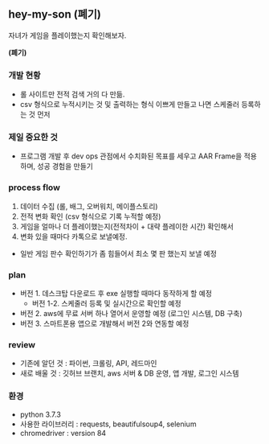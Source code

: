 ## hey-my-son (폐기)
자녀가 게임을 플레이했는지 확인해보자.

**(폐기)**

### 개발 현황
* 롤 사이트만 전적 검색 거의 다 만듦.
* csv 형식으로 누적시키는 것 및 출력하는 형식 이쁘게 만들고 나면 스케줄러 등록하는 것 먼저 

  
### 제일 중요한 것 
* 프로그램 개발 후 dev ops 관점에서 수치화된 목표를 세우고 AAR Frame을 적용하며, 성공 경험을 만들기

  
### process flow
1. 데이터 수집 (롤, 배그, 오버워치, 메이플스토리)
2. 전적 변화 확인 (csv 형식으로 기록 누적할 예정)
3. 게임을 얼마나 더 플레이했는지(전적차이 + 대략 플레이한 시간) 확인해서
4. 변화 있을 때마다 카톡으로 보낼예정.
* 일반 게임 판수 확인하기가 좀 힘들어서 최소 몇 판 했는지 보낼 예정
  
  
### plan
* 버전 1. 데스크탑 다운로드 후 exe 실행할 때마다 동작하게 할 예정
  * 버전 1-2. 스케줄러 등록 및 실시간으로 확인할 예정
* 버전 2. aws에 무료 서버 하나 열어서 운영할 예정 (로그인 시스템, DB 구축)
* 버전 3. 스마트폰용 앱으로 개발해서 버전 2와 연동할 예정
  
  
### review
* 기존에 알던 것 : 파이썬, 크롤링, API, 레드마인
* 새로 배울 것 : 깃허브 브랜치, aws 서버 & DB 운영, 앱 개발, 로그인 시스템


### 환경
* python 3.7.3 
* 사용한 라이브러리 : requests, beautifulsoup4, selenium
* chromedriver : version 84
